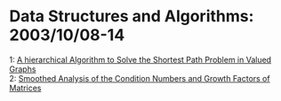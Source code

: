 # Data Structures and Algorithms: 2003/10/08-14  
1: [A hierarchical Algorithm to Solve the Shortest Path Problem in Valued  Graphs](https://doi.org/10.48550/arXiv.cs/0310019)  
2: [Smoothed Analysis of the Condition Numbers and Growth Factors of  Matrices](https://doi.org/10.48550/arXiv.cs/0310022)  